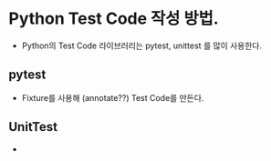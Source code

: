 
# Python Test Code 작성 방법.

- Python의 Test Code 라이브러리는 pytest, unittest 를 많이 사용한다.

## pytest
- Fixture를 사용해 (annotate??) Test Code를 만든다.

## UnitTest
- 